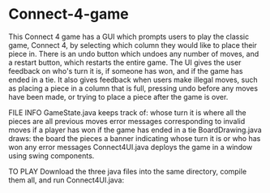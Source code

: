 # Connect-4-game
This Connect 4 game has a GUI which prompts users to play the classic game, Connect 4, by selecting which column they would like to place their piece in.
There is an undo button which undoes any number of moves, and a restart button, which restarts the entire game.
The UI gives the user feedback on who's turn it is, if someone has won, and if the game has ended in a tie.
It also gives feedback when users make illegal moves, such as placing a piece in a column that is full, pressing undo before any moves have been made, or trying to place a piece after the game is over.

FILE INFO
GameState.java keeps track of:
whose turn it is
where all the pieces are
all previous moves
error messages corresponding to invalid moves
if a player has won
if the game has ended in a tie
BoardDrawing.java draws:
the board
the pieces
a banner indicating whose turn it is or who has won
any error messages
Connect4UI.java deploys the game in a window using swing components.

TO PLAY
Download the three java files into the same directory, compile them all, and run Connect4UI.java:

